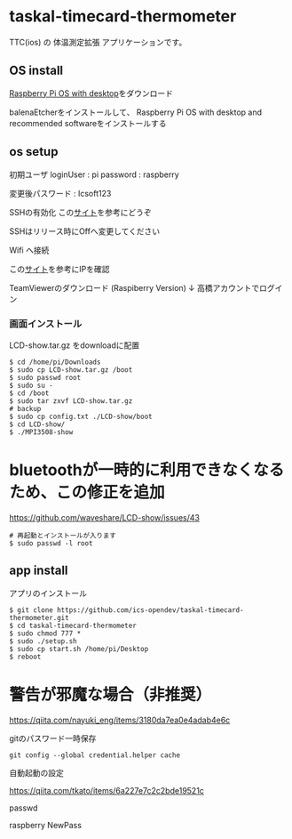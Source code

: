 taskal-timecard-thermometer
===

TTC(ios) の 体温測定拡張 アプリケーションです。

## OS install

[Raspberry Pi OS with desktop](https://www.raspberrypi.org/software/)をダウンロード

balenaEtcherをインストールして、
Raspberry Pi OS with desktop and recommended softwareをインストールする

## os setup

初期ユーザ
 loginUser : pi
 password  : raspberry

変更後パスワード : Icsoft123

SSHの有効化
この[サイト](https://qiita.com/tomokin966/items/bc22d09f97ebeb3955d2)を参考にどうぞ

SSHはリリース時にOffへ変更してください

Wifi へ接続

この[サイト](http://www.openspc2.org/reibun/RaspberryPI/OS/Raspbian/etc/0002/index.html)を参考にIPを確認

TeamViewerのダウンロード (Raspiberry Version)
↓
高橋アカウントでログイン

### 画面インストール

LCD-show.tar.gz をdownloadに配置

```
$ cd /home/pi/Downloads
$ sudo cp LCD-show.tar.gz /boot
$ sudo passwd root
$ sudo su -
$ cd /boot
$ sudo tar zxvf LCD-show.tar.gz
# backup
$ sudo cp config.txt ./LCD-show/boot
$ cd LCD-show/
$ ./MPI3508-show
```

# bluetoothが一時的に利用できなくなるため、この修正を追加
https://github.com/waveshare/LCD-show/issues/43

```
# 再起動とインストールが入ります
$ sudo passwd -l root
```


## app install

アプリのインストール
```
$ git clone https://github.com/ics-opendev/taskal-timecard-thermometer.git
$ cd taskal-timecard-thermometer
$ sudo chmod 777 *
$ sudo ./setup.sh
$ sudo cp start.sh /home/pi/Desktop
$ reboot
```

# 警告が邪魔な場合（非推奨）
https://qiita.com/nayuki_eng/items/3180da7ea0e4adab4e6c

gitのパスワード一時保存

```
git config --global credential.helper cache
```

自動起動の設定

https://qiita.com/tkato/items/6a227e7c2c2bde19521c


passwd

raspberry
NewPass